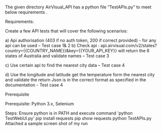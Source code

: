 
The given directory AirVisual_API has a python file “TestAPIs.py” to meet below requirements .

Requirements: 

Create a few API tests that will cover the following scenarios: 

a)	Api authorisation (403 if no auth token, 200 if correct provided) - for any api can be used – Test case 1& 2
b)	Check api : api.airvisual.com/v2/states?country={{COUNTRY_NAME}}&key={{YOUR_API_KEY}}  will return the 6 states of Australia and validate names – Test case 3

c)	Use certain api to find the nearest city data – Test case 4 

d)	Use the longitude and latitude get the temperature form the nearest city and validate the return Json is in the correct format as specified in the documentation - Test case 4

Prerequisite

Prerequisite:
Python 3.x, Selenium

Steps:
Ensure python is in PATH and execute command 'python TestWebUI.py'
pip install requests
pip show requests
python TestAPIs.py 
Attached a sample screen shot of my run 
